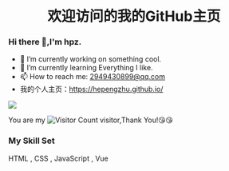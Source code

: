 
<h1 align="center">  欢迎访问的我的GitHub主页  </h1>

### Hi there 👋,I'm hpz.

- 🔭 I’m currently working on something cool.
- 🌱 I’m currently learning Everything I like.
- 📫 How to reach me: 2949430899@qq.com
-   我的个人主页：https://hepengzhu.github.io/

![](https://github-readme-stats.vercel.app/api?username=Hepengzhu&show_icons=true&theme=transparent)

You are my ![Visitor Count](https://profile-counter.glitch.me/Hepengzhu/count.svg) visitor,Thank You!:kissing_heart::kissing_heart:

### My Skill Set
HTML , CSS , JavaScript , Vue

